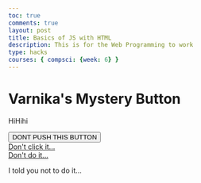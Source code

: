 ```yaml
---
toc: true
comments: true
layout: post
title: Basics of JS with HTML
description: This is for the Web Programming to work
type: hacks
courses: { compsci: {week: 6} }
---
```


<head>
  <div id="divContainerIDbutton">
      <h1 id="h1ElementIDbutton">Varnika's Mystery Button</h1>
      <p id= "Unswitched"> HiHihi</p>
  </div>
  <!-- the ID must be specified on the elements -->
<button id="buttonID">DONT PUSH THIS BUTTON</button>
<br>
<a href="https://www.youtube.com/watch?v=dQw4w9WgXcQ"> Don't click it... </a>
<br>
<a href="https://en.wikipedia.org/wiki/Rickrolling"> Don't do it... </a>
<head>
  <div>
      <p> I told you not to do it...</p>
  </div>
</head>

<script>
  const link1 = document.querySelector('a[href="https://www.youtube.com/watch?v=dQw4w9WgXcQ"]');
  const link2 = document.querySelector('a[href="https://en.wikipedia.org/wiki/Rickrolling"]');
  const button = document.getElementById('buttonID');

  button.addEventListener('click', function () {1
    if (link1.href === 'https://www.youtube.com/watch?v=dQw4w9WgXcQ') {
      link1.href = 'https://en.wikipedia.org/wiki/Rickrolling';
      link2.href = 'https://www.youtube.com/watch?v=dQw4w9WgXcQ';
      document.getElementById("Unswitched").innerHTML = "Switched"
    } else {
      link1.href = 'https://www.youtube.com/watch?v=dQw4w9WgXcQ';
      link2.href = 'https://en.wikipedia.org/wiki/Rickrolling';
      document.getElementById("Unswitched").innerHTML = "Switched"
    }
  });
</script>